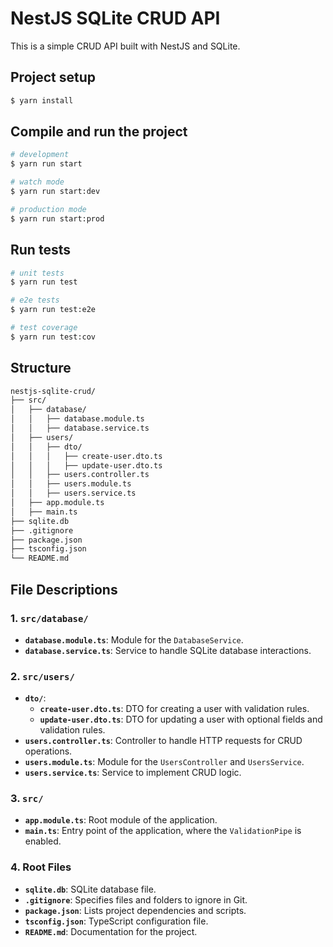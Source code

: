 # NestJS SQLite CRUD API

This is a simple CRUD API built with NestJS and SQLite.

## Project setup

```bash
$ yarn install
```

## Compile and run the project

```bash
# development
$ yarn run start

# watch mode
$ yarn run start:dev

# production mode
$ yarn run start:prod
```

## Run tests

```bash
# unit tests
$ yarn run test

# e2e tests
$ yarn run test:e2e

# test coverage
$ yarn run test:cov
```

## Structure

```bash
nestjs-sqlite-crud/
├── src/
│   ├── database/
│   │   ├── database.module.ts
│   │   ├── database.service.ts
│   ├── users/
│   │   ├── dto/
│   │   │   ├── create-user.dto.ts
│   │   │   ├── update-user.dto.ts
│   │   ├── users.controller.ts
│   │   ├── users.module.ts
│   │   ├── users.service.ts
│   ├── app.module.ts
│   ├── main.ts
├── sqlite.db
├── .gitignore
├── package.json
├── tsconfig.json
└── README.md
```

## File Descriptions

### **1. `src/database/`**

- **`database.module.ts`**: Module for the `DatabaseService`.
- **`database.service.ts`**: Service to handle SQLite database interactions.

### **2. `src/users/`**

- **`dto/`**:
  - **`create-user.dto.ts`**: DTO for creating a user with validation rules.
  - **`update-user.dto.ts`**: DTO for updating a user with optional fields and validation rules.
- **`users.controller.ts`**: Controller to handle HTTP requests for CRUD operations.
- **`users.module.ts`**: Module for the `UsersController` and `UsersService`.
- **`users.service.ts`**: Service to implement CRUD logic.

### **3. `src/`**

- **`app.module.ts`**: Root module of the application.
- **`main.ts`**: Entry point of the application, where the `ValidationPipe` is enabled.

### **4. Root Files**

- **`sqlite.db`**: SQLite database file.
- **`.gitignore`**: Specifies files and folders to ignore in Git.
- **`package.json`**: Lists project dependencies and scripts.
- **`tsconfig.json`**: TypeScript configuration file.
- **`README.md`**: Documentation for the project.
